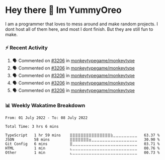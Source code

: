 <h1 > Hey there 👋 Im YummyOreo </h1>
I am a programmer that loves to mess around and make random projects. I dont host all of them here, and most I dont finish. But they are still fun to make.

### :zap: Recent Activity
<!--START_SECTION:activity-->
1. 🗣 Commented on [#3206](https://github.com/monkeytypegame/monkeytype/issues/3206) in [monkeytypegame/monkeytype](https://github.com/monkeytypegame/monkeytype)
2. 🗣 Commented on [#3206](https://github.com/monkeytypegame/monkeytype/issues/3206) in [monkeytypegame/monkeytype](https://github.com/monkeytypegame/monkeytype)
3. 🗣 Commented on [#3206](https://github.com/monkeytypegame/monkeytype/issues/3206) in [monkeytypegame/monkeytype](https://github.com/monkeytypegame/monkeytype)
4. 🗣 Commented on [#3206](https://github.com/monkeytypegame/monkeytype/issues/3206) in [monkeytypegame/monkeytype](https://github.com/monkeytypegame/monkeytype)
5. 🗣 Commented on [#3206](https://github.com/monkeytypegame/monkeytype/issues/3206) in [monkeytypegame/monkeytype](https://github.com/monkeytypegame/monkeytype)
<!--END_SECTION:activity-->

### 📊 Weekly Wakatime Breakdown
<!--START_SECTION:waka-->

```text
From: 01 July 2022 - To: 08 July 2022

Total Time: 3 hrs 6 mins

TypeScript   1 hr 59 mins    ⣿⣿⣿⣿⣿⣿⣿⣿⣿⣿⣿⣿⣿⣿⣿⣷⣀⣀⣀⣀⣀⣀⣀⣀⣀   63.37 %
JSON         58 mins         ⣿⣿⣿⣿⣿⣿⣿⣶⣀⣀⣀⣀⣀⣀⣀⣀⣀⣀⣀⣀⣀⣀⣀⣀⣀   30.90 %
Git Config   6 mins          ⣿⣀⣀⣀⣀⣀⣀⣀⣀⣀⣀⣀⣀⣀⣀⣀⣀⣀⣀⣀⣀⣀⣀⣀⣀   03.71 %
HTML         1 min           ⣄⣀⣀⣀⣀⣀⣀⣀⣀⣀⣀⣀⣀⣀⣀⣀⣀⣀⣀⣀⣀⣀⣀⣀⣀   00.76 %
Other        1 min           ⣄⣀⣀⣀⣀⣀⣀⣀⣀⣀⣀⣀⣀⣀⣀⣀⣀⣀⣀⣀⣀⣀⣀⣀⣀   00.73 %
```

<!--END_SECTION:waka-->
